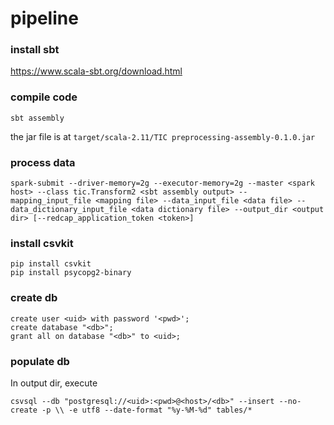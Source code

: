 # pipeline

### install sbt

https://www.scala-sbt.org/download.html

### compile code
```
sbt assembly
```
the jar file is at `target/scala-2.11/TIC preprocessing-assembly-0.1.0.jar`

### process data

```
spark-submit --driver-memory=2g --executor-memory=2g --master <spark host> --class tic.Transform2 <sbt assembly output> --mapping_input_file <mapping file> --data_input_file <data file> --data_dictionary_input_file <data dictionary file> --output_dir <output dir> [--redcap_application_token <token>]
```

### install csvkit

```
pip install csvkit
pip install psycopg2-binary
```

### create db

```
create user <uid> with password '<pwd>';
create database "<db>";
grant all on database "<db>" to <uid>;
```

### populate db
In output dir, execute

```
csvsql --db "postgresql://<uid>:<pwd>@<host>/<db>" --insert --no-create -p \\ -e utf8 --date-format "%y-%M-%d" tables/*
```


